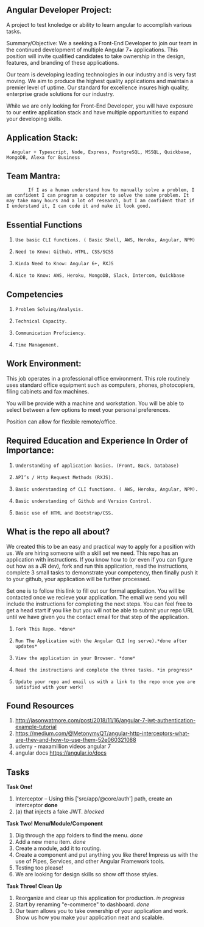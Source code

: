 ## Angular Developer Project:
A project to test knoledge or ability to learn angular to accomplish various tasks.
 
Summary/Objective:
We a seeking a Front-End Developer to join our team in the continued development of multiple Angular 7+ applications. This position will invite qualified candidates to take ownership in the design, features, and branding of these applications.
 
Our team is developing leading technologies in our industry and is very fast moving. We aim to produce the highest quality applications and maintain a premier level of uptime. Our standard for excellence insures high quality, enterprise grade solutions for our industry.

While we are only looking for Front-End Developer, you will have exposure to our entire application stack and have multiple opportunities to expand your developing skills.
 
## Application Stack:
      Angular + Typescript, Node, Express, PostgreSQL, MSSQL, Quickbase, MongoDB, Alexa for Business

## Team Mantra:
        	If I as a human understand how to manually solve a problem, I am confident I can program a computer to solve the same problem. It may take many hours and a lot of research, but I am confident that if I understand it, I can code it and make it look good.
 
## Essential Functions
1.     Use basic CLI functions. ( Basic Shell, AWS, Heroku, Angular, NPM)
2.     Need to Know: Github, HTML, CSS/SCSS
3.     Kinda Need to Know: Angular 6+, RXJS
4.     Nice to Know: AWS, Heroku, MongoDB, Slack, Intercom, Quickbase


## Competencies
1.     Problem Solving/Analysis.
2.     Technical Capacity.
3.     Communication Proficiency.
4.     Time Management.
 
 
## Work Environment:
This job operates in a professional office environment. This role routinely
uses standard office equipment such as computers, phones, photocopiers,
filing cabinets and fax machines.
 
You will be provide with a machine and workstation. You will be able to select between a few options to meet your personal preferences.
 
Position can allow for flexible remote/office.
 
## Required Education and Experience In Order of Importance:
 
1.     Understanding of application basics. (Front, Back, Database)
2.     API’s / Http Request Methods (RXJS).
3.     Basic understanding of CLI functions. ( AWS, Heroku, Angular, NPM).
4.     Basic understanding of Github and Version Control.
5.     Basic use of HTML and Bootstrap/CSS.

## What is the repo all about?

We created this to be an easy and practical way to apply for a position with us. We are hiring someone with a skill set we need. This repo has an application with instructions. If you know how to (or even if you can figure out how as a JR dev), fork and run this application, read the instructions, complete 3 small tasks to demonstrate your competency, then finally push it to your github, your application will be further processed.

Set one is to follow this link <INSERT THE LINK> to fill out our formal application. You will be contacted once we recieve your application. The email we send you will include the instructions for completing the next steps. You can feel free to get a head start if you like but you will not be able to submit your repo URL until we have given you the contact email for that step of the application.

1.     Fork This Repo. *done*
2.     Run The Application with the Angular CLI (ng serve).*done after updates*
3.     View the application in your Browser. *done*
4.     Read the instructions and complete the three tasks. *in progress*
5.     Update your repo and email us with a link to the repo once you are satisfied with your work!

## Found Resources 
1. http://jasonwatmore.com/post/2018/11/16/angular-7-jwt-authentication-example-tutorial
2. https://medium.com/@MetonymyQT/angular-http-interceptors-what-are-they-and-how-to-use-them-52e060321088
3. udemy - maxamillion videos angular 7
4. angular docs https://angular.io/docs

## Tasks
**Task One!**
1. Interceptor – Using this ['src/app/@core/auth'] path, create an interceptor **done**
1. (a) that injects a fake JWT. *blocked*

**Task Two! Menu/Module/Component** 
1. Dig through the app folders to find the menu. *done*
2. Add a new menu item. *done*
3. Create a module, add it to routing. 
4. Create a component and put anything you like there! Impress us with the use of Pipes, Services, and other Angular Framework tools. 
5. Testing too please! 
6. We are looking for design skills so show off those styles.

**Task Three! Clean Up**
1. Reorganize and clear up this application for production. *in progress*
2. Start by renaming "e-commerce" to dashboard. *done*
3. Our team allows you to take ownership of your application and work. Show us how you make your application neat and scalable.


